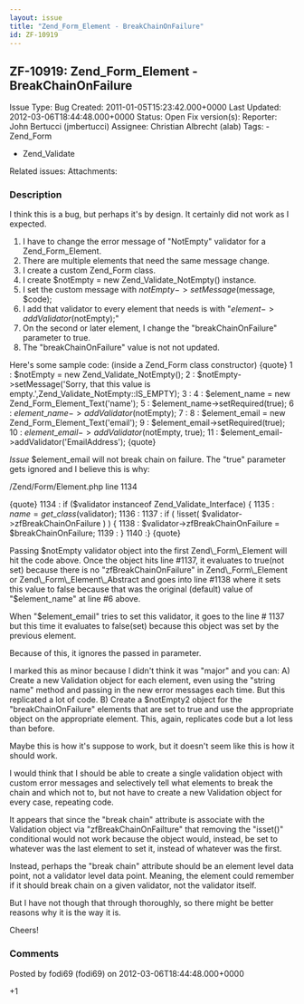 ```yaml
---
layout: issue
title: "Zend_Form_Element - BreakChainOnFailure"
id: ZF-10919
---
```


ZF-10919: Zend\_Form\_Element - BreakChainOnFailure
---------------------------------------------------

 Issue Type: Bug Created: 2011-01-05T15:23:42.000+0000 Last Updated: 2012-03-06T18:44:48.000+0000 Status: Open Fix version(s): 
 Reporter:  John Bertucci (jmbertucci)  Assignee:  Christian Albrecht (alab)  Tags: - Zend\_Form
- Zend\_Validate
 
 Related issues: 
 Attachments: 
### Description

I think this is a bug, but perhaps it's by design. It certainly did not work as I expected.

1. I have to change the error message of "NotEmpty" validator for a Zend\_Form\_Element.
2. There are multiple elements that need the same message change.
3. I create a custom Zend\_Form class.
4. I create $notEmpty = new Zend\_Validate\_NotEmpty() instance.
5. I set the custom message with $notEmpty->setMessage($message, $code);
6. I add that validator to every element that needs is with "$element->addValidator($notEmpty);"
7. On the second or later element, I change the "breakChainOnFailure" parameter to true.
8. The "breakChainOnFailure" value is not not updated.

Here's some sample code: (inside a Zend\_Form class constructor) {quote} 1 : $notEmpty = new Zend\_Validate\_NotEmpty(); 2 : $notEmpty->setMessage('Sorry, that this value is empty.',Zend\_Validate\_NotEmpty::IS\_EMPTY); 3 : 4 : $element\_name = new Zend\_Form\_Element\_Text('name'); 5 : $element\_name->setRequired(true); 6 : $element\_name->addValidator($notEmpty); 7 : 8 : $element\_email = new Zend\_Form\_Element\_Text('email'); 9 : $element\_email->setRequired(true); 10 : $element\_email->addValidator($notEmpty, true); 11 : $element\_email->addValidator('EmailAddress'); {quote}

_Issue_ $element\_email will not break chain on failure. The "true" parameter gets ignored and I believe this is why:

/Zend/Form/Element.php line 1134

{quote} 1134 : if ($validator instanceof Zend\_Validate\_Interface) { 1135 : $name = get\_class($validator); 1136 : 1137 : if ( !isset( $validator->zfBreakChainOnFailure ) ) { 1138 : $validator->zfBreakChainOnFailure = $breakChainOnFailure; 1139 : } 1140 :} {quote}

Passing $notEmpty validator object into the first Zend\_Form\_Element will hit the code above. Once the object hits line #1137, it evaluates to true(not set) because there is no "zfBreakChainOnFailure" in Zend\_Form\_Element or Zend\_Form\_Element\_Abstract and goes into line #1138 where it sets this value to false because that was the original (default) value of "$element\_name" at line #6 above.

When "$element\_email" tries to set this validator, it goes to the line # 1137 but this time it evaluates to false(set) because this object was set by the previous element.

Because of this, it ignores the passed in parameter.

I marked this as minor because I didn't think it was "major" and you can: A) Create a new Validation object for each element, even using the "string name" method and passing in the new error messages each time. But this replicated a lot of code. B) Create a $notEmpty2 object for the "breakChainOnFailure" elements that are set to true and use the appropriate object on the appropriate element. This, again, replicates code but a lot less than before.

Maybe this is how it's suppose to work, but it doesn't seem like this is how it should work.

I would think that I should be able to create a single validation object with custom error messages and selectively tell what elements to break the chain and which not to, but not have to create a new Validation object for every case, repeating code.

It appears that since the "break chain" attribute is associate with the Validation object via "zfBreakChainOnFailture" that removing the "isset()" conditional would not work because the object would, instead, be set to whatever was the last element to set it, instead of whatever was the first.

Instead, perhaps the "break chain" attribute should be an element level data point, not a validator level data point. Meaning, the element could remember if it should break chain on a given validator, not the validator itself.

But I have not though that through thoroughly, so there might be better reasons why it is the way it is.

Cheers!

 

 

### Comments

Posted by fodi69 (fodi69) on 2012-03-06T18:44:48.000+0000

+1

 

 
